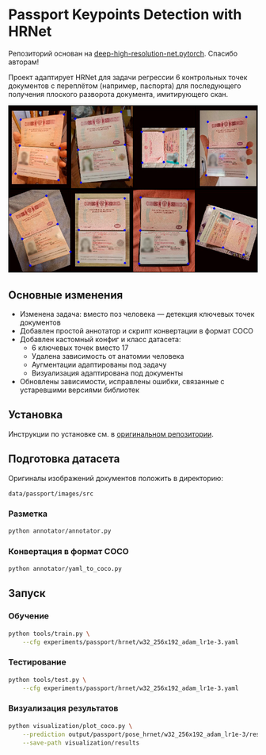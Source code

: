 # Passport Keypoints Detection with HRNet

Репозиторий основан на [deep-high-resolution-net.pytorch](https://github.com/leoxiaobin/deep-high-resolution-net.pytorch). Спасибо авторам!

Проект адаптирует HRNet для задачи регрессии 6 контрольных точек документов с переплётом (например, паспорта) для последующего получения плоского разворота документа, имитирующего скан.

<p align="center">
  <img src="figures/passport.png" alt="Example keypoints on passport" width="600"/>
</p>

## Основные изменения

- Изменена задача: вместо поз человека — детекция ключевых точек документов
- Добавлен простой аннотатор и скрипт конвертации в формат COCO
- Добавлен кастомный конфиг и класс датасета:
  - 6 ключевых точек вместо 17
  - Удалена зависимость от анатомии человека
  - Аугментации адаптированы под задачу
  - Визуализация адаптирована под документы
- Обновлены зависимости, исправлены ошибки, связанные с устаревшими версиями библиотек

## Установка

Инструкции по установке см. в [оригинальном репозитории](https://github.com/leoxiaobin/deep-high-resolution-net.pytorch#installation).

## Подготовка датасета

Оригиналы изображений документов положить в директорию:
```
data/passport/images/src
```

### Разметка
```bash
python annotator/annotator.py
```

### Конвертация в формат COCO
```bash
python annotator/yaml_to_coco.py
```

## Запуск

### Обучение
```bash
python tools/train.py \
    --cfg experiments/passport/hrnet/w32_256x192_adam_lr1e-3.yaml
```

### Тестирование
```bash
python tools/test.py \
    --cfg experiments/passport/hrnet/w32_256x192_adam_lr1e-3.yaml
```

### Визуализация результатов
```bash
python visualization/plot_coco.py \
    --prediction output/passport/pose_hrnet/w32_256x192_adam_lr1e-3/results/keypoints_valid_results_0.json \
    --save-path visualization/results
```

